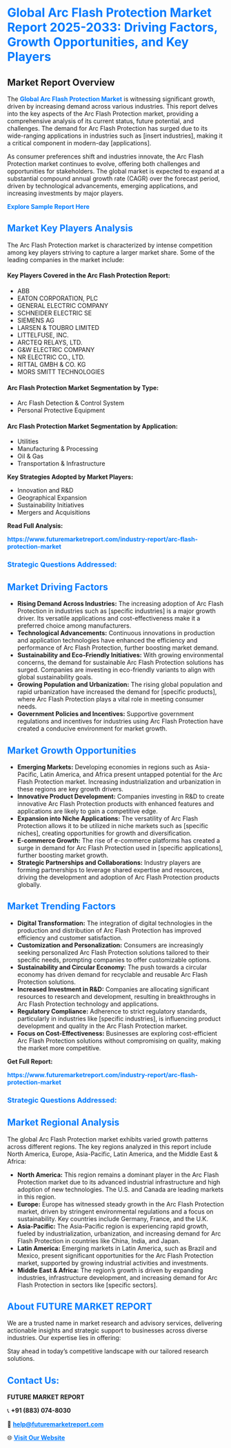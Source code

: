 <h1 style="color: #007BFF;">Global Arc Flash Protection Market Report 2025-2033: Driving Factors, Growth Opportunities, and Key Players</h1>

<section id="overview">
<h2>Market Report Overview</h2>
<p>The <a href="https://www.futuremarketreport.com/industry-report/arc-flash-protection-market" style="color: #007BFF; text-decoration: none;"><strong>Global Arc Flash Protection Market</strong></a> is witnessing significant growth, driven by increasing demand across various industries. This report delves into the key aspects of the Arc Flash Protection market, providing a comprehensive analysis of its current status, future potential, and challenges. The demand for Arc Flash Protection has surged due to its wide-ranging applications in industries such as [insert industries], making it a critical component in modern-day [applications].</p>
<p>As consumer preferences shift and industries innovate, the Arc Flash Protection market continues to evolve, offering both challenges and opportunities for stakeholders. The global market is expected to expand at a substantial compound annual growth rate (CAGR) over the forecast period, driven by technological advancements, emerging applications, and increasing investments by major players.</p>
</section>

<section id="overview">
<p><a href="https://www.futuremarketreport.com/request-sample/reportId=85463" style="color: #007BFF; text-decoration: none;"><strong>Explore Sample Report Here</strong></a></p>
</section>

<section id="key-players">
<h2 style="color: #007BFF;">Market Key Players Analysis</h2>
<p>The Arc Flash Protection market is characterized by intense competition among key players striving to capture a larger market share. Some of the leading companies in the market include:</p>
<h4>Key Players Covered in the Arc Flash Protection Report:</h4>
<ul><li>ABB</li><li>EATON CORPORATION, PLC</li><li>GENERAL ELECTRIC COMPANY</li><li>SCHNEIDER ELECTRIC SE</li><li>SIEMENS AG</li><li>LARSEN &amp; TOUBRO LIMITED</li><li>LITTELFUSE, INC.</li><li>ARCTEQ RELAYS, LTD.</li><li>G&amp;W ELECTRIC COMPANY</li><li>NR ELECTRIC CO., LTD.</li><li>RITTAL GMBH &amp; CO. KG</li><li>MORS SMITT TECHNOLOGIES</li></ul>
<h4>Arc Flash Protection Market Segmentation by Type:</h4>
<ul><li>Arc Flash Detection &amp; Control System</li><li>Personal Protective Equipment</li></ul>

<h4>Arc Flash Protection Market Segmentation by Application:</h4>
<ul><li>Utilities</li><li>Manufacturing &amp; Processing</li><li>Oil &amp; Gas</li><li>Transportation &amp; Infrastructure</li></ul>
<p><strong>Key Strategies Adopted by Market Players:</strong></p>
<ul>
<li>Innovation and R&D</li>
<li>Geographical Expansion</li>
<li>Sustainability Initiatives</li>
<li>Mergers and Acquisitions</li>
</ul>
</section>

<section>
<p><strong>Read Full Analysis: </strong></p><a href="https://www.futuremarketreport.com/industry-report/arc-flash-protection-market" style="color: #007BFF; text-decoration: none;"><strong>https://www.futuremarketreport.com/industry-report/arc-flash-protection-market</strong></a>
<h3 style="color: #007BFF;">Strategic Questions Addressed:</h3>
</section>

<section id="driving-factors">
<h2 style="color: #007BFF;">Market Driving Factors</h2>
<ul>
<li><strong>Rising Demand Across Industries:</strong> The increasing adoption of Arc Flash Protection in industries such as [specific industries] is a major growth driver. Its versatile applications and cost-effectiveness make it a preferred choice among manufacturers.</li>
<li><strong>Technological Advancements:</strong> Continuous innovations in production and application technologies have enhanced the efficiency and performance of Arc Flash Protection, further boosting market demand.</li>
<li><strong>Sustainability and Eco-Friendly Initiatives:</strong> With growing environmental concerns, the demand for sustainable Arc Flash Protection solutions has surged. Companies are investing in eco-friendly variants to align with global sustainability goals.</li>
<li><strong>Growing Population and Urbanization:</strong> The rising global population and rapid urbanization have increased the demand for [specific products], where Arc Flash Protection plays a vital role in meeting consumer needs.</li>
<li><strong>Government Policies and Incentives:</strong> Supportive government regulations and incentives for industries using Arc Flash Protection have created a conducive environment for market growth.</li>
</ul>
</section>

<section id="growth-opportunities">
<h2 style="color: #007BFF;">Market Growth Opportunities</h2>
<ul>
<li><strong>Emerging Markets:</strong> Developing economies in regions such as Asia-Pacific, Latin America, and Africa present untapped potential for the Arc Flash Protection market. Increasing industrialization and urbanization in these regions are key growth drivers.</li>
<li><strong>Innovative Product Development:</strong> Companies investing in R&D to create innovative Arc Flash Protection products with enhanced features and applications are likely to gain a competitive edge.</li>
<li><strong>Expansion into Niche Applications:</strong> The versatility of Arc Flash Protection allows it to be utilized in niche markets such as [specific niches], creating opportunities for growth and diversification.</li>
<li><strong>E-commerce Growth:</strong> The rise of e-commerce platforms has created a surge in demand for Arc Flash Protection used in [specific applications], further boosting market growth.</li>
<li><strong>Strategic Partnerships and Collaborations:</strong> Industry players are forming partnerships to leverage shared expertise and resources, driving the development and adoption of Arc Flash Protection products globally.</li>
</ul>
</section>

<section id="trending-factors">
<h2 style="color: #007BFF;">Market Trending Factors</h2>
<ul>
<li><strong>Digital Transformation:</strong> The integration of digital technologies in the production and distribution of Arc Flash Protection has improved efficiency and customer satisfaction.</li>
<li><strong>Customization and Personalization:</strong> Consumers are increasingly seeking personalized Arc Flash Protection solutions tailored to their specific needs, prompting companies to offer customizable options.</li>
<li><strong>Sustainability and Circular Economy:</strong> The push towards a circular economy has driven demand for recyclable and reusable Arc Flash Protection solutions.</li>
<li><strong>Increased Investment in R&D:</strong> Companies are allocating significant resources to research and development, resulting in breakthroughs in Arc Flash Protection technology and applications.</li>
<li><strong>Regulatory Compliance:</strong> Adherence to strict regulatory standards, particularly in industries like [specific industries], is influencing product development and quality in the Arc Flash Protection market.</li>
<li><strong>Focus on Cost-Effectiveness:</strong> Businesses are exploring cost-efficient Arc Flash Protection solutions without compromising on quality, making the market more competitive.</li>
</ul>
</section>

<section>
<p><strong>Get Full Report: </strong></p><a href="https://www.futuremarketreport.com/industry-report/arc-flash-protection-market" style="color: #007BFF; text-decoration: none;"><strong>https://www.futuremarketreport.com/industry-report/arc-flash-protection-market</strong></a>
<h3 style="color: #007BFF;">Strategic Questions Addressed:</h3>
</section>


<section id="regional-analysis">
<h2 style="color: #007BFF;">Market Regional Analysis</h2>
<p>The global Arc Flash Protection market exhibits varied growth patterns across different regions. The key regions analyzed in this report include North America, Europe, Asia-Pacific, Latin America, and the Middle East & Africa:</p>
<ul>
<li><strong>North America:</strong> This region remains a dominant player in the Arc Flash Protection market due to its advanced industrial infrastructure and high adoption of new technologies. The U.S. and Canada are leading markets in this region.</li>
<li><strong>Europe:</strong> Europe has witnessed steady growth in the Arc Flash Protection market, driven by stringent environmental regulations and a focus on sustainability. Key countries include Germany, France, and the U.K.</li>
<li><strong>Asia-Pacific:</strong> The Asia-Pacific region is experiencing rapid growth, fueled by industrialization, urbanization, and increasing demand for Arc Flash Protection in countries like China, India, and Japan.</li>
<li><strong>Latin America:</strong> Emerging markets in Latin America, such as Brazil and Mexico, present significant opportunities for the Arc Flash Protection market, supported by growing industrial activities and investments.</li>
<li><strong>Middle East & Africa:</strong> The region’s growth is driven by expanding industries, infrastructure development, and increasing demand for Arc Flash Protection in sectors like [specific sectors].</li>
</ul>
</section>

<footer>
<h2 style="color: #007BFF;">About FUTURE MARKET REPORT</h2>
<p>We are a trusted name in market research and advisory services, delivering actionable insights and strategic support to businesses across diverse industries. Our expertise lies in offering:</p>

<p>Stay ahead in today’s competitive landscape with our tailored research solutions.</p>

<h2 style="color: #007BFF;">Contact Us:</h2>
<p><strong>FUTURE MARKET REPORT</strong></p>
<p>📞 <strong>+91 (883) 074-8030</strong></p>
<p>📧 <strong><a href="mailto:help@futuremarketreport.com" style="color: #007BFF;">help@futuremarketreport.com</a></strong></p>
<p>🌐 <strong><a href="https://www.futuremarketreport.com/" style="color: #007BFF;">Visit Our Website</a></strong></p>
</footer>
